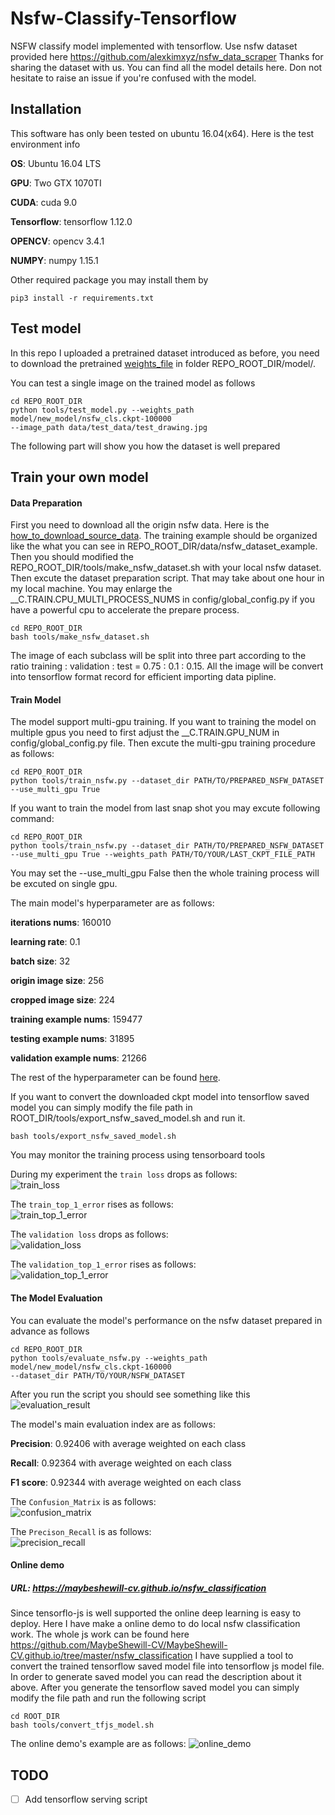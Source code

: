 # Nsfw-Classify-Tensorflow
NSFW classify model implemented with tensorflow. Use nsfw dataset provided here
https://github.com/alexkimxyz/nsfw_data_scraper Thanks for sharing the dataset
with us. You can find all the model details here. Don not hesitate to raise an
issue if you're confused with the model.

## Installation
This software has only been tested on ubuntu 16.04(x64). Here is the test environment
info

**OS**: Ubuntu 16.04 LTS

**GPU**: Two GTX 1070TI 

**CUDA**: cuda 9.0

**Tensorflow**: tensorflow 1.12.0

**OPENCV**: opencv 3.4.1

**NUMPY**: numpy 1.15.1

Other required package you may install them by

```
pip3 install -r requirements.txt
```

## Test model
In this repo I uploaded a pretrained dataset introduced as before, you need to 
download the pretrained [weights_file](https://www.dropbox.com/sh/yfc3hy7enopdxj2/AADek2FlqCW1_j8Ax5x_VQy8a?dl=0) 
in folder REPO_ROOT_DIR/model/.

You can test a single image on the trained model as follows

```
cd REPO_ROOT_DIR
python tools/test_model.py --weights_path model/new_model/nsfw_cls.ckpt-100000
--image_path data/test_data/test_drawing.jpg
```

The following part will show you how the dataset is well prepared

## Train your own model

#### Data Preparation
First you need to download all the origin nsfw data. Here is the 
[how_to_download_source_data](https://github.com/alexkimxyz/nsfw_data_scraper).
The training example should be organized like the what you can see in 
REPO_ROOT_DIR/data/nsfw_dataset_example. Then you should modified the 
REPO_ROOT_DIR/tools/make_nsfw_dataset.sh with your local nsfw dataset. Then excute
the dataset preparation script. That may take about one hour in my local machine.
You may enlarge the __C.TRAIN.CPU_MULTI_PROCESS_NUMS in config/global_config.py 
if you have a powerful cpu to accelerate the prepare process.

```
cd REPO_ROOT_DIR
bash tools/make_nsfw_dataset.sh
```

The image of each subclass will be split into three part according to the ratio
training : validation : test = 0.75 : 0.1 : 0.15. All the image will be convert
into tensorflow format record for efficient importing data pipline.

#### Train Model
The model support multi-gpu training. If you want to training the model on 
multiple gpus you need to first adjust the __C.TRAIN.GPU_NUM in config/global_config.py
file. Then excute the multi-gpu training procedure as follows:

```
cd REPO_ROOT_DIR
python tools/train_nsfw.py --dataset_dir PATH/TO/PREPARED_NSFW_DATASET --use_multi_gpu True
```

If you want to train the model from last snap shot you may excute following command:

```
cd REPO_ROOT_DIR
python tools/train_nsfw.py --dataset_dir PATH/TO/PREPARED_NSFW_DATASET 
--use_multi_gpu True --weights_path PATH/TO/YOUR/LAST_CKPT_FILE_PATH
```

You may set the --use_multi_gpu False then the whole training process will be excuted
on single gpu.

The main model's hyperparameter are as follows:

**iterations nums**: 160010

**learning rate**: 0.1

**batch size**: 32

**origin image size**: 256

**cropped image size**: 224

**training example nums**: 159477

**testing example nums**: 31895

**validation example nums**: 21266

The rest of the hyperparameter can be found [here](https://github.com/MaybeShewill-CV/nsfw-classification-tensorflow/blob/master/config/global_config.py).

If you want to convert the downloaded ckpt model into tensorflow saved model
you can simply modify the file path in ROOT_DIR/tools/export_nsfw_saved_model.sh
and run it.

```
bash tools/export_nsfw_saved_model.sh
```

You may monitor the training process using tensorboard tools

During my experiment the `train loss` drops as follows:  
![train_loss](/data/images/avg_train_loss.png)

The `train_top_1_error` rises as follows:  
![train_top_1_error](/data/images/avg_train_top1_error.png)

The `validation loss` drops as follows:  
![validation_loss](/data/images/avg_val_loss.png)

The `validation_top_1_error` rises as follows:  
![validation_top_1_error](/data/images/avg_val_top1_error.png)

#### The Model Evaluation 

You can evaluate the model's performance on the nsfw dataset prepared in
advance as follows

```
cd REPO_ROOT_DIR
python tools/evaluate_nsfw.py --weights_path model/new_model/nsfw_cls.ckpt-160000
--dataset_dir PATH/TO/YOUR/NSFW_DATASET
```

After you run the script you should see something like this 
![evaluation_result](/data/images/evaluation_nsfw.png)

The model's main evaluation index are as follows:

**Precision**: 0.92406 with average weighted on each class

**Recall**: 0.92364 with average weighted on each class

**F1 score**: 0.92344 with average weighted on each class

The `Confusion_Matrix` is as follows:  
![confusion_matrix](/data/images/confusion_matrix.png)

The `Precison_Recall` is as follows:  
![precision_recall](/data/images/precision_recall.png)


#### Online demo

##### URL: https://maybeshewill-cv.github.io/nsfw_classification

Since tensorflo-js is well supported the online deep learning is easy to deploy.
Here I have make a online demo to do local nsfw classification work. The whole js work
can be found here https://github.com/MaybeShewill-CV/MaybeShewill-CV.github.io/tree/master/nsfw_classification
I have supplied a tool to convert the trained tensorflow saved model file into 
tensorflow js model file. In order to generate saved model you can read the 
description about it above. After you generate the tensorflow saved model you 
can simply modify the file path and run the following script

```
cd ROOT_DIR
bash tools/convert_tfjs_model.sh
```
The online demo's example are as follows:
![online_demo](/data/images/online_demo.png)

## TODO
- [ ] Add tensorflow serving script
